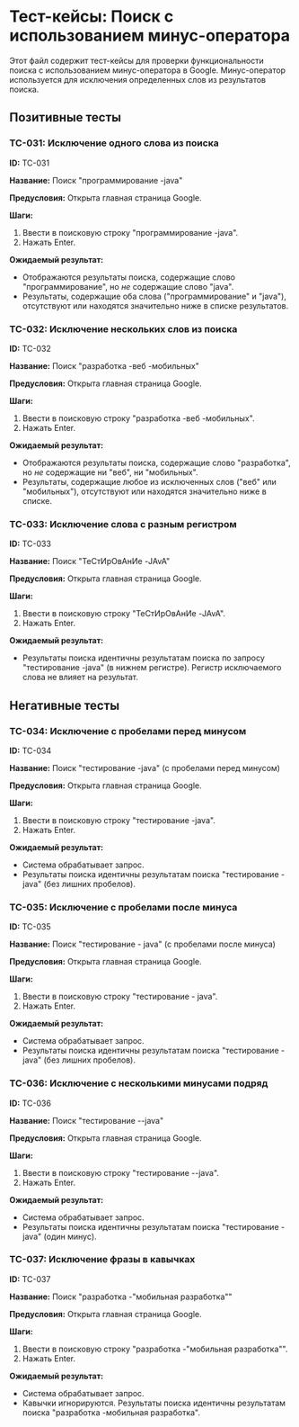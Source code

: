 # Тест-кейсы: Поиск с использованием минус-оператора

Этот файл содержит тест-кейсы для проверки функциональности поиска с использованием минус-оператора в Google. Минус-оператор используется для исключения определенных слов из результатов поиска.

## Позитивные тесты

### TC-031: Исключение одного слова из поиска

**ID:** TC-031

**Название:** Поиск "программирование -java"

**Предусловия:** Открыта главная страница Google.

**Шаги:**

1.  Ввести в поисковую строку "программирование -java".
2.  Нажать Enter.

**Ожидаемый результат:**

*   Отображаются результаты поиска, содержащие слово "программирование", но *не* содержащие слово "java".
*   Результаты, содержащие оба слова ("программирование" и "java"), отсутствуют или находятся значительно ниже в списке результатов.

### TC-032: Исключение нескольких слов из поиска

**ID:** TC-032

**Название:** Поиск "разработка -веб -мобильных"

**Предусловия:** Открыта главная страница Google.

**Шаги:**

1.  Ввести в поисковую строку "разработка -веб -мобильных".
2.  Нажать Enter.

**Ожидаемый результат:**

*   Отображаются результаты поиска, содержащие слово "разработка", но *не* содержащие ни "веб", ни "мобильных".
*   Результаты, содержащие любое из исключенных слов ("веб" или "мобильных"), отсутствуют или находятся значительно ниже в списке.

### TC-033: Исключение слова с разным регистром

**ID:** TC-033

**Название:** Поиск "ТеСтИрОвАнИе -JAvA"

**Предусловия:** Открыта главная страница Google.

**Шаги:**

1.  Ввести в поисковую строку "ТеСтИрОвАнИе -JAvA".
2.  Нажать Enter.

**Ожидаемый результат:**

*   Результаты поиска идентичны результатам поиска по запросу "тестирование -java" (в нижнем регистре). Регистр исключаемого слова не влияет на результат.

## Негативные тесты

### TC-034: Исключение с пробелами перед минусом

**ID:** TC-034

**Название:** Поиск "тестирование   -java" (с пробелами перед минусом)

**Предусловия:** Открыта главная страница Google.

**Шаги:**

1.  Ввести в поисковую строку "тестирование   -java".
2.  Нажать Enter.

**Ожидаемый результат:**

*   Система обрабатывает запрос.
*   Результаты поиска идентичны результатам поиска "тестирование -java" (без лишних пробелов).

### TC-035: Исключение с пробелами после минуса

**ID:** TC-035

**Название:** Поиск "тестирование -   java" (с пробелами после минуса)

**Предусловия:** Открыта главная страница Google.

**Шаги:**

1.  Ввести в поисковую строку "тестирование -   java".
2.  Нажать Enter.

**Ожидаемый результат:**

*   Система обрабатывает запрос.
*   Результаты поиска идентичны результатам поиска "тестирование -java" (без лишних пробелов).

### TC-036: Исключение с несколькими минусами подряд

**ID:** TC-036

**Название:** Поиск "тестирование --java"

**Предусловия:** Открыта главная страница Google.

**Шаги:**

1.  Ввести в поисковую строку "тестирование --java".
2.  Нажать Enter.

**Ожидаемый результат:**

*   Система обрабатывает запрос.
*   Результаты поиска идентичны результатам поиска "тестирование -java" (один минус).

### TC-037: Исключение фразы в кавычках

**ID:** TC-037

**Название:** Поиск "разработка -"мобильная разработка""

**Предусловия:** Открыта главная страница Google.

**Шаги:**

1. Ввести в поисковую строку "разработка -"мобильная разработка"".
2. Нажать Enter.

**Ожидаемый результат:**

* Система обрабатывает запрос.
* Кавычки игнорируются. Результаты поиска идентичны результатам поиска "разработка -мобильная разработка".